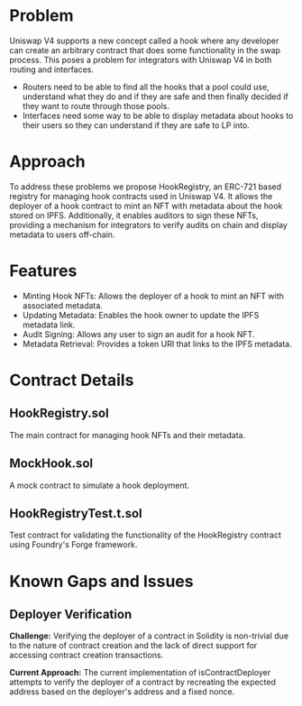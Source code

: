 # Problem
Uniswap V4 supports a new concept called a hook where any developer can create an arbitrary contract that does some functionality in the swap process. This poses a problem for integrators with Uniswap V4 in both routing and interfaces. 
- Routers need to be able to find all the hooks that a pool could use, understand what they do and if they are safe and then finally decided if they want to route through those pools. 
- Interfaces need some way to be able to display metadata about hooks to their users so they can understand if they are safe to LP into.


# Approach
To address these problems we propose HookRegistry, an ERC-721 based registry for managing hook contracts used in Uniswap V4. It allows the deployer of a hook contract to mint an NFT with metadata about the hook stored on IPFS. Additionally, it enables auditors to sign these NFTs, providing a mechanism for integrators to verify audits on chain and display metadata to users off-chain. 

# Features
- Minting Hook NFTs: Allows the deployer of a hook to mint an NFT with associated metadata.
- Updating Metadata: Enables the hook owner to update the IPFS metadata link.
- Audit Signing: Allows any user to sign an audit for a hook NFT.
- Metadata Retrieval: Provides a token URI that links to the IPFS metadata.

# Contract Details
## HookRegistry.sol
The main contract for managing hook NFTs and their metadata.

## MockHook.sol
A mock contract to simulate a hook deployment.

## HookRegistryTest.t.sol
Test contract for validating the functionality of the HookRegistry contract using Foundry's Forge framework.

# Known Gaps and Issues
## Deployer Verification
**Challenge:** Verifying the deployer of a contract in Solidity is non-trivial due to the nature of contract creation and the lack of direct support for accessing contract creation transactions.

**Current Approach:** The current implementation of isContractDeployer attempts to verify the deployer of a contract by recreating the expected address based on the deployer's address and a fixed nonce.

